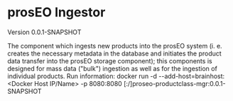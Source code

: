 # prosEO Ingestor

Version 0.0.1-SNAPSHOT

The component which ingests new products into the prosEO system (i. e. creates the necessary metadata in the database and initiates the product data transfer into the prosEO storage component); this components is designed for mass data ("bulk") ingestion as well as for the ingestion of individual products.
Run information:
    docker run -d --add-host=brainhost:<Docker Host IP/Name> -p 8080:8080 [<Registry Name>:<Registry Port>/]proseo-productclass-mgr:0.0.1-SNAPSHOT
    